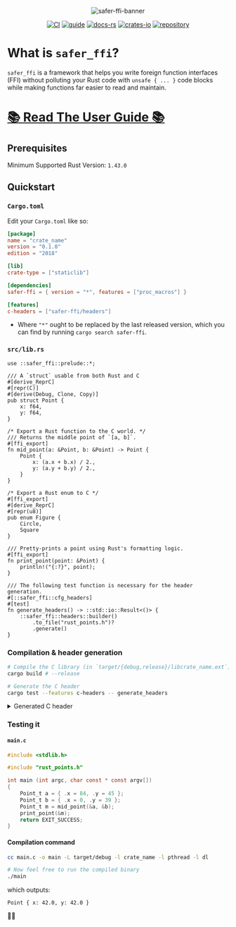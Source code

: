 <span style="text-align: center;">

![safer-ffi-banner](
https://github.com/getditto/safer_ffi/blob/banner/guide/assets/safer_ffi.jpg?raw=true)

[![CI](
https://github.com/getditto/safer_ffi/workflows/CI/badge.svg?branch=master)](
https://github.com/getditto/safer_ffi/actions)
[![guide](https://img.shields.io/badge/guide-mdbook-blue)](
https://getditto.github.io/safer_ffi)
[![docs-rs](https://docs.rs/safer-ffi/badge.svg)](
https://getditto.github.io/safer_ffi/rustdoc/safer_ffi)
[![crates-io](https://img.shields.io/crates/v/safer-ffi.svg)](
https://crates.io/crates/safer-ffi)
[![repository](https://img.shields.io/badge/repository-GitHub-brightgreen.svg)](
https://github.com/getditto/safer_ffi)

</span>

# What is `safer_ffi`?

`safer_ffi` is a framework that helps you write foreign function interfaces (FFI) without polluting your Rust code with `unsafe { ... }` code blocks while making functions far easier to read and maintain.

# [📚 Read The User Guide 📚][user guide]

[user guide]: https://getditto.github.io/safer_ffi

## Prerequisites

Minimum Supported Rust Version: `1.43.0`

## Quickstart

### `Cargo.toml`

Edit your `Cargo.toml` like so:

```toml
[package]
name = "crate_name"
version = "0.1.0"
edition = "2018"

[lib]
crate-type = ["staticlib"]

[dependencies]
safer-ffi = { version = "*", features = ["proc_macros"] }

[features]
c-headers = ["safer-ffi/headers"]
```

  - Where `"*"` ought to be replaced by the last released version, which you
    can find by running `cargo search safer-ffi`.

### `src/lib.rs`

```rust,ignore
use ::safer_ffi::prelude::*;

/// A `struct` usable from both Rust and C
#[derive_ReprC]
#[repr(C)]
#[derive(Debug, Clone, Copy)]
pub struct Point {
    x: f64,
    y: f64,
}

/* Export a Rust function to the C world. */
/// Returns the middle point of `[a, b]`.
#[ffi_export]
fn mid_point(a: &Point, b: &Point) -> Point {
    Point {
        x: (a.x + b.x) / 2.,
        y: (a.y + b.y) / 2.,
    }
}

/* Export a Rust enum to C */
#[ffi_export]
#[derive_ReprC]
#[repr(u8)]
pub enum Figure {
	Circle,
	Square
}

/// Pretty-prints a point using Rust's formatting logic.
#[ffi_export]
fn print_point(point: &Point) {
    println!("{:?}", point);
}

/// The following test function is necessary for the header generation.
#[::safer_ffi::cfg_headers]
#[test]
fn generate_headers() -> ::std::io::Result<()> {
    ::safer_ffi::headers::builder()
        .to_file("rust_points.h")?
        .generate()
}
```

### Compilation & header generation

```bash
# Compile the C library (in `target/{debug,release}/libcrate_name.ext`)
cargo build # --release

# Generate the C header
cargo test --features c-headers -- generate_headers
```

<details><summary>Generated C header</summary>

```C
/*! \file */
/*******************************************
 *                                         *
 *  File auto-generated by `::safer_ffi`.  *
 *                                         *
 *  Do not manually edit this file.        *
 *                                         *
 *******************************************/

#ifndef __RUST_CRATE_NAME__
#define __RUST_CRATE_NAME__

#ifdef __cplusplus
extern "C" {
#endif

/** \brief
 *  A `struct` usable from both Rust and C
 */
typedef struct {

    double x;

    double y;

} Point_t;

/** \brief
 *  Returns the middle point of `[a, b]`.
 */
Point_t mid_point (
    Point_t const * a,
    Point_t const * b);

typedef enum Figure 
{
	FIGURE_CIRCLE,
	FIGURE_SQUARE
} Figure_t;


/** \brief
 *  Pretty-prints a point using Rust's formatting logic.
 */
void print_point (
    Point_t const * point);


#ifdef __cplusplus
} /* extern "C" */
#endif

#endif /* __RUST_CRATE_NAME__ */
```

</details>

### Testing it

#### `main.c`

```C
#include <stdlib.h>

#include "rust_points.h"

int main (int argc, char const * const argv[])
{
    Point_t a = { .x = 84, .y = 45 };
    Point_t b = { .x = 0, .y = 39 };
    Point_t m = mid_point(&a, &b);
    print_point(&m);
    return EXIT_SUCCESS;
}
```

#### Compilation command

```bash
cc main.c -o main -L target/debug -l crate_name -l pthread -l dl

# Now feel free to run the compiled binary
./main
```

which outputs:

```text
Point { x: 42.0, y: 42.0 }
```

🚀🚀
